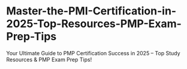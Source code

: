 # Master-the-PMI-Certification-in-2025-Top-Resources-PMP-Exam-Prep-Tips
Your Ultimate Guide to PMP Certification Success in 2025 – Top Study Resources &amp; PMP Exam Prep Tips!
